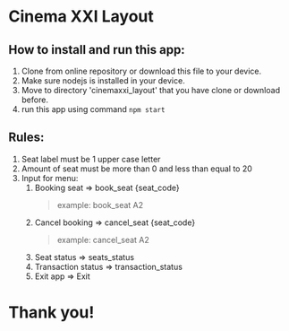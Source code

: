 # Cinema XXI Layout

## How to install and run this app:
1. Clone from online repository or download this file to your device.
2. Make sure nodejs is installed in your device.
3. Move to directory 'cinemaxxi_layout' that you have clone or download before.
4. run this app using command ```npm start```

## Rules:
1. Seat label must be 1 upper case letter
2. Amount of seat must be more than 0 and less than equal to 20
3. Input for menu:
    1. Booking seat => book_seat {seat_code}
        > example: book_seat A2
    2. Cancel booking => cancel_seat {seat_code}
        > example: cancel_seat A2
    3. Seat status => seats_status
    4. Transaction status => transaction_status
    5. Exit app => Exit

# Thank you!

